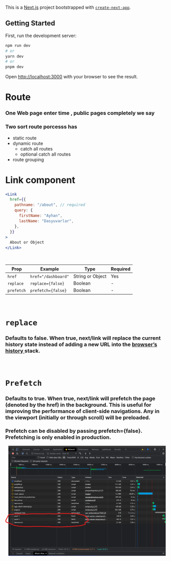 This is a [Next.js](https://nextjs.org/) project bootstrapped with [`create-next-app`](https://github.com/vercel/next.js/tree/canary/packages/create-next-app).

## Getting Started

First, run the development server:

```bash
npm run dev
# or
yarn dev
# or
pnpm dev
```

Open [http://localhost:3000](http://localhost:3000) with your browser to see the result.

# Route

### One Web page enter time , public pages completely we say

### Two sort route porcesss has

- static route
- dynamic route
  - catch all routes
  - optional catch all routes
- route grouping

# Link component

```jsx
<Link
  href={{
    pathname: "/about", // required
    query: {
      firstName: "Ayhan",
      lastName: "Dasyuvarlar",
    },
  }}
>
  About or Object
</Link>
```

<br/>

| Prop                  | Example                        | Type             | Required |
| --------------------- | ------------------------------ | ---------------- | -------- |
| <code>href </code>    | <code>href="/dashboard"</code> | String or Object | Yes      |
| <code>replace </code> | <code>replace={false}          | Boolean          | -        |
| <code>prefetch</code> | <code>prefetch={false} </code> | Boolean          | -        |

<br/>

# <code>replace</code>

### Defaults to false. When true, next/link will replace the current history state instead of adding a new URL into the <a href='https://developer.mozilla.org/en-US/docs/Web/API/History_API'>browser’s history </a>stack.

<br/>

# <code>Prefetch</code>

### Defaults to true. When true, next/link will prefetch the page (denoted by the href) in the background. This is useful for improving the performance of client-side navigations. Any <Link /> in the viewport (initially or through scroll) will be preloaded.

### Prefetch can be disabled by passing prefetch={false}. Prefetching is only enabled in production.

![img](./public/prefetch.png)
